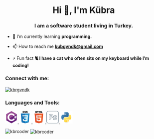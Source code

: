 <h1 align="center">Hi 👋, I'm Kübra</h1>
<h3 align="center">I am a software student living in Turkey.</h3>

- 🌱 I’m currently learning **programming.**

- 📫 How to reach me **kubgvndk@gmail.com**

- ⚡ Fun fact **🐈 I have a cat who often sits on my keyboard while I’m coding!**

<h3 align="left">Connect with me:</h3>
<p align="left">
<a href="https://linkedin.com/in/kbrgvndk" target="blank"><img align="center" src="https://raw.githubusercontent.com/rahuldkjain/github-profile-readme-generator/master/src/images/icons/Social/linked-in-alt.svg" alt="kbrgvndk" height="30" width="40" /></a>
</p>

<h3 align="left">Languages and Tools:</h3>
<p align="left"> <a href="https://www.w3schools.com/cs/" target="_blank" rel="noreferrer"> <img src="https://raw.githubusercontent.com/devicons/devicon/master/icons/csharp/csharp-original.svg" alt="csharp" width="40" height="40"/> </a> <a href="https://www.w3schools.com/css/" target="_blank" rel="noreferrer"> <img src="https://raw.githubusercontent.com/devicons/devicon/master/icons/css3/css3-original-wordmark.svg" alt="css3" width="40" height="40"/> </a> <a href="https://www.w3.org/html/" target="_blank" rel="noreferrer"> <img src="https://raw.githubusercontent.com/devicons/devicon/master/icons/html5/html5-original-wordmark.svg" alt="html5" width="40" height="40"/> </a> <a href="https://www.photoshop.com/en" target="_blank" rel="noreferrer"> <img src="https://raw.githubusercontent.com/devicons/devicon/master/icons/photoshop/photoshop-line.svg" alt="photoshop" width="40" height="40"/> </a> <a href="https://www.python.org" target="_blank" rel="noreferrer"> <img src="https://raw.githubusercontent.com/devicons/devicon/master/icons/python/python-original.svg" alt="python" width="40" height="40"/> </a> </p>

<p><img align="left" src="https://github-readme-stats.vercel.app/api/top-langs?username=kbrcoder&show_icons=true&locale=en&layout=compact" alt="kbrcoder" /></p>

<p>&nbsp;<img align="center" src="https://github-readme-stats.vercel.app/api?username=kbrcoder&show_icons=true&locale=en" alt="kbrcoder" /></p>
